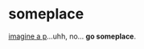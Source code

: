 # someplace

[imagine a p][discord]...uhh, no... **go someplace**.

[discord]: https://discord.com

